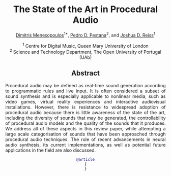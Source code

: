 <div align="center">

# The State of the Art in Procedural Audio
  
  [Dimitris Menexopoulos](https://linktr.ee/menexmusic)<sup>1*</sup>, [Pedro D. Pestana](https://www.cienciavitae.pt/portal/2714-8A7B-5CCA)<sup>2</sup>, and [Joshua D. Reiss](http://www.eecs.qmul.ac.uk/~josh/)<sup>1</sup>
  
<sup>1</sup> Centre for Digital Music, Queen Mary University of London<br>
<sup>2</sup> Science and Technology Department, The Open University of Portugal (UAb) <br>

  
  ## Abstract

  <p align="justify"> Procedural audio may be defined as real-time sound generation according to programmatic rules and live input. It is often considered a subset of sound synthesis and is especially applicable to nonlinear media, such as video games, virtual reality experiences and interactive audiovisual installations. However, there is resistance to widespread adoption of procedural audio because there is little awareness of the state of the art, including the diversity of sounds that may be generated, the controllability of procedural audio models and the quality of the sounds that it produces. We address all of these aspects in this review paper, while attempting a large scale categorisation of sounds that have been approached through procedural audio techniques. The role of recent advancements in neural audio synthesis, its current implementations, as well as potential future applications in the field are also discussed. </p>
  
```BibTex
@article
{
}
```
